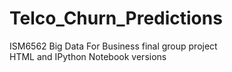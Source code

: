 # Telco_Churn_Predictions
ISM6562 Big Data For Business final group project <br>
HTML and IPython Notebook versions
